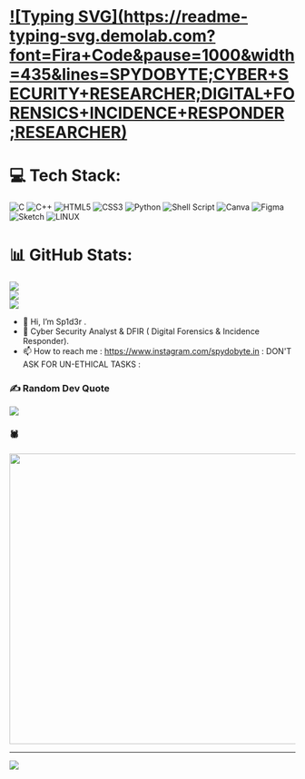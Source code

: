 # [![Typing SVG](https://readme-typing-svg.demolab.com?font=Fira+Code&pause=1000&width=435&lines=SPYDOBYTE;CYBER+SECURITY+RESEARCHER;DIGITAL+FORENSICS+INCIDENCE+RESPONDER ;RESEARCHER)](https://git.io/typing-svg)


# 💻 Tech Stack:
![C](https://img.shields.io/badge/c-%2300599C.svg?style=for-the-badge&logo=c&logoColor=white) ![C++](https://img.shields.io/badge/c++-%2300599C.svg?style=for-the-badge&logo=c%2B%2B&logoColor=white) ![HTML5](https://img.shields.io/badge/html5-%23E34F26.svg?style=for-the-badge&logo=html5&logoColor=white) ![CSS3](https://img.shields.io/badge/css3-%231572B6.svg?style=for-the-badge&logo=css3&logoColor=white) ![Python](https://img.shields.io/badge/python-3670A0?style=for-the-badge&logo=python&logoColor=ffdd54) ![Shell Script](https://img.shields.io/badge/shell_script-%23121011.svg?style=for-the-badge&logo=gnu-bash&logoColor=white) ![Canva](https://img.shields.io/badge/Canva-%2300C4CC.svg?style=for-the-badge&logo=Canva&logoColor=white) 	![Figma](https://img.shields.io/badge/figma-%23F24E1E.svg?style=for-the-badge&logo=figma&logoColor=white) ![Sketch](https://img.shields.io/badge/Sketch-FFB387?style=for-the-badge&logo=sketch&logoColor=black) ![LINUX](https://img.shields.io/badge/Linux-FCC624?style=for-the-badge&logo=linux&logoColor=black)
# 📊 GitHub Stats:
![](https://github-readme-stats.vercel.app/api?username=Spyd0byte&theme=tokyonight&hide_border=false&include_all_commits=false&count_private=false)<br/>
![](https://github-readme-streak-stats.herokuapp.com/?user=Spyd0byte&theme=tokyonight&hide_border=false)<br/>
![](https://github-readme-stats.vercel.app/api/top-langs/?username=Spyd0byte&theme=tokyonight&hide_border=false&include_all_commits=false&count_private=false&layout=compact)

- 👋 Hi, I’m Sp1d3r .
- 👀 Cyber Security Analyst & DFIR ( Digital Forensics & Incidence Responder).
- 📫 How to reach me : https://www.instagram.com/spydobyte.in   : DON'T ASK FOR UN-ETHICAL TASKS :
  
### ✍️ Random Dev Quote
![](https://quotes-github-readme.vercel.app/api?type=horizontal&theme=radical)

### 🕷 ###
<img src="https://em-content.zobj.net/source/microsoft-teams/337/spider_1f577-fe0f.png" width="512px"/>

---
[![](https://visitcount.itsvg.in/api?id=shanpandit&icon=0&color=2)](https://visitcount.itsvg.in)
<!---
Spyd0byte is a ✨ special ✨ repository because its `README.md` (this file) appears on your GitHub profile.
You can click the Preview link to take a look at your changes.
--->
